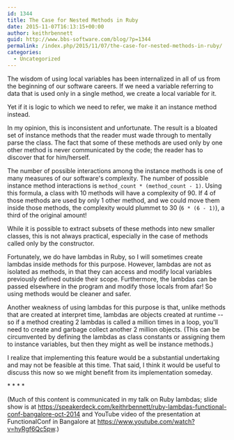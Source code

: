 ```yaml
---
id: 1344
title: The Case for Nested Methods in Ruby
date: 2015-11-07T16:13:15+00:00
author: keithrbennett
guid: http://www.bbs-software.com/blog/?p=1344
permalink: /index.php/2015/11/07/the-case-for-nested-methods-in-ruby/
categories:
  - Uncategorized
---
```

The wisdom of using local variables has been internalized in all of us 
from the beginning of our software careers. If we need a variable referring to data
that is used only in a single method, we create a local variable for it.

Yet if it is logic to which we need to refer, we make it an instance method instead.

In my opinion, this is inconsistent and unfortunate. The result is a bloated set of instance methods
that the reader must wade through to mentally parse the class. 
The fact that some of these methods are used only by one other method 
is never communicated by the code; the reader has to discover that for him/herself.

The number of possible interactions among the instance methods is one of many measures
of our software's complexity. The number of possible instance method interactions
is `method_count * (method_count - 1)`. Using this formula, a class with 10 methods
will have a complexity of 90. If 4 of those methods are used by only 1 other method,
and we could move them inside those methods, the complexity would plummet 
to 30 (`6 * (6 - 1)`), a third of the original amount!

While it is possible to extract subsets of these methods into new smaller classes,
this is not always practical, especially in the case of methods called only by the constructor.

Fortunately, we do have lambdas in Ruby, so I will sometimes create lambdas inside methods
for this purpose. However, lambdas are not as isolated as methods, 
in that they can access and modify local variables previously defined outside their scope.
Furthermore, the lambdas can be passed elsewhere in the program and modify those locals 
from afar! So using methods would be cleaner and safer.

Another weakness of using lambdas for this purpose is that, unlike methods
that are created at interpret time, lambdas are objects created at runtime -- 
so if a method creating 2 lambdas is called a million times in a loop, 
you'll need to create and garbage collect another 2 million objects. 
(This can be circumvented by defining the lambdas as class constants or assigning them
to instance variables, but then they might as well be instance methods.)

I realize that implementing this feature would be a substantial undertaking 
and may not be feasible at this time. That said, I think it would be useful to discuss
this now so we might benefit from its implementation someday.

\* \* \* \*

(Much of this content is communicated in my talk on Ruby lambdas; slide show is at <https://speakerdeck.com/keithrbennett/ruby-lambdas-functional-conf-bangalore-oct-2014> and YouTube video of the presentation at FunctionalConf in Bangalore at <https://www.youtube.com/watch?v=hyRgf6Qc5pw>.)